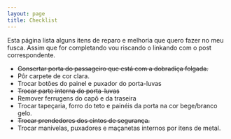 ```yaml
---
layout: page
title: Checklist
---
```


Esta página lista alguns itens de reparo e melhoria que quero fazer no meu fusca. Assim que for completando vou riscando o linkando com o post correspondente.

  - ~~Consertar porta do passageiro que está com a dobradiça folgada.~~
  - Pôr carpete de cor clara.
  - Trocar botões do painel e puxador do porta-luvas
  - ~~Trocar parte interna do porta-luvas~~
  - Remover ferrugens do capô e da traseira
  - Trocar tapeçaria, forro do teto e painéis da porta na cor bege/branco gelo.
  - ~~Trocar prendedores dos cintos de segurança.~~
  - Trocar manivelas, puxadores e maçanetas internos por itens de metal.
